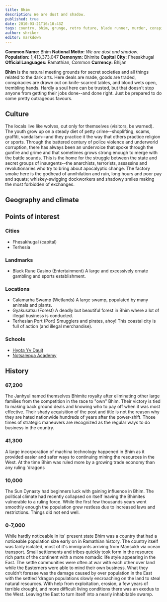 ```yaml
---
title: Bhim
description: We are dust and shadow.
published: true
date: 2010-03-21T16:10:43Z
tags: country, bhim, grunge, retro future, blade runner, murder, conspiracy, wet,swamplands, dangerous, crime, vandalism, gambling, freedom
author: shriker
editor: markdown
---
```


**Common Name:** Bhim
**National Motto:** *We are dust and shadow.*
**Population:** 1,413,373,047
**Demonym:** Bhimite
**Capital City:** Fhesakhugal 
**Official Languages:**	Ramathian, Common
**Currency:** Bhijan

**Bhim** is the natural meeting grounds for secret societies and all things related to the dark arts. Here deals are made, goods are traded, conspiracies are drawn out on knife-scarred tables, and blood wets open, trembling hands. Hardly a soul here can be trusted, but that doesn't stop anyone from getting their jobs done--and done right. Just be prepared to do some pretty outrageous favours.

## Culture

The locals live like wolves, out only for themselves (visitors, be warned). The youth grow up on a steady diet of petty crime--shoplifting, scams, graffiti, vandalism--and they practice it the way that others practice religion or sports. Through the battered century of police violence and underworld corruption, there has always been an undervoice that spoke through the gunfire and grime and that sometimes grows strong enough to merge with the battle sounds. This is the home for the struggle between the state and secret groups of insurgents--the anarchists, terrorists, assassins and revolutionaries who try to bring about apocalyptic change. The factory smoke here is the godhead of annihilation and ruin, long hours and poor pay and squats; whiskey-swigging dockworkers and shadowy smiles making the most forbidden of exchanges.

## Geography and climate

## Points of interest

### Cities

- Fhesakhugal (capital)
- Terhesia

### Landmarks

- Black Rune Casino (Entertainment)
    A large and excessively ornate gambling and sports establishment.

### Locations

- Calamarha Swamp (Wetlands)
    A large swamp, populated by many animals and plants.
- Gyakusatsu (Forest)
    A deadly but beautiful forest in Bhim where a lot of illegal business is conducted.
- Terhesian Port (Port)
    Smugglers and pirates, ahoy! This coastal city is full of action (and illegal merchandise).

### Schools

- [Hyota Yv Daujt](/schools/hyota-yv-daujt)
- [Notsalepua Academy](/schools/notsalepua-academy)

## History

### 67,200
The Janhyul named themselves Bhimite royalty after eliminating other large families from the competition in the race to "own" Bhim. Their victory is tied to making back ground deals and knowing who to pay off when it was most effective. Their shady acquisition of the post and title is not the reason why they are hated nationwide hundreds of years after the power-shift. Those times of strategic maneuvers are recognized as the regular ways to do business in the country.

### 41,300
A large incorporation of machina technology happened in Bhim as it provided easier and safer ways to continuing mining the resources in the West. At the time Bhim was ruled more by a growing trade economy than any ruling 'dragons

### 10,000
The Sun Dynasty had beginners luck with gaining influence in Bhim. The political climate had recently collapsed on itself leaving the Bhimites vulnerable to a ruling force. While the first few thousands years went smoothly enough the population grew restless due to increased laws and restrictions. Things did not end well.

### 0-7,000
While hardly noticeable in its' present state Bhim was a country that had a noticeable population size early on in Ramathian history. The country itself was fairly isolated, most of it's immigrants arriving from Mansukh via ocean transport. Small settlements and tribes quickly took form in the resource rich parts of the continent with a more nomadic life style appearing in the East. The settle communities were often at war with each other over land while the Easterners were able to mind their own business. What they couldn't foresee was the damage caused by over population in the East with the settled 'dragon populations slowly encroaching on the land to steal natural resources. With help from exploitation, erosion, a few years of terrible drought, and more difficult living conditions there was an exodus to the West. Leaving the East to turn itself into a nearly inhabitable swamp.